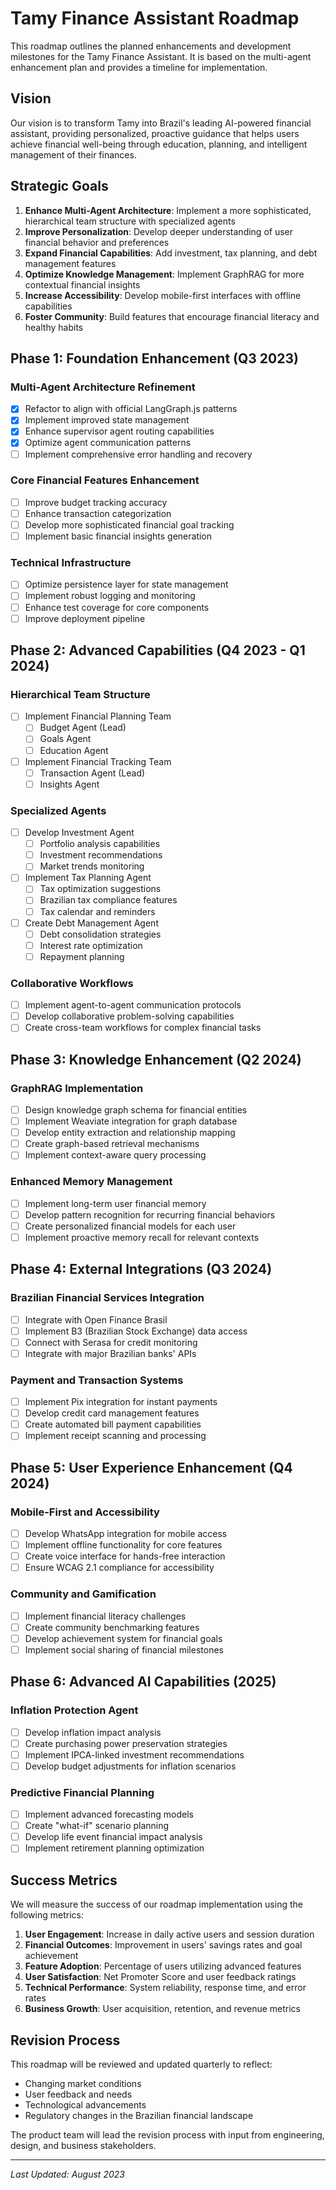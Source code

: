 # Tamy Finance Assistant Roadmap

This roadmap outlines the planned enhancements and development milestones for the Tamy Finance Assistant. It is based on the multi-agent enhancement plan and provides a timeline for implementation.

## Vision

Our vision is to transform Tamy into Brazil's leading AI-powered financial assistant, providing personalized, proactive guidance that helps users achieve financial well-being through education, planning, and intelligent management of their finances.

## Strategic Goals

1. **Enhance Multi-Agent Architecture**: Implement a more sophisticated, hierarchical team structure with specialized agents
2. **Improve Personalization**: Develop deeper understanding of user financial behavior and preferences
3. **Expand Financial Capabilities**: Add investment, tax planning, and debt management features
4. **Optimize Knowledge Management**: Implement GraphRAG for more contextual financial insights
5. **Increase Accessibility**: Develop mobile-first interfaces with offline capabilities
6. **Foster Community**: Build features that encourage financial literacy and healthy habits

## Phase 1: Foundation Enhancement (Q3 2023)

### Multi-Agent Architecture Refinement
- [x] Refactor to align with official LangGraph.js patterns
- [x] Implement improved state management
- [x] Enhance supervisor agent routing capabilities
- [x] Optimize agent communication patterns
- [ ] Implement comprehensive error handling and recovery

### Core Financial Features Enhancement
- [ ] Improve budget tracking accuracy
- [ ] Enhance transaction categorization
- [ ] Develop more sophisticated financial goal tracking
- [ ] Implement basic financial insights generation

### Technical Infrastructure
- [ ] Optimize persistence layer for state management
- [ ] Implement robust logging and monitoring
- [ ] Enhance test coverage for core components
- [ ] Improve deployment pipeline

## Phase 2: Advanced Capabilities (Q4 2023 - Q1 2024)

### Hierarchical Team Structure
- [ ] Implement Financial Planning Team
  - [ ] Budget Agent (Lead)
  - [ ] Goals Agent
  - [ ] Education Agent
- [ ] Implement Financial Tracking Team
  - [ ] Transaction Agent (Lead)
  - [ ] Insights Agent

### Specialized Agents
- [ ] Develop Investment Agent
  - [ ] Portfolio analysis capabilities
  - [ ] Investment recommendations
  - [ ] Market trends monitoring
- [ ] Implement Tax Planning Agent
  - [ ] Tax optimization suggestions
  - [ ] Brazilian tax compliance features
  - [ ] Tax calendar and reminders
- [ ] Create Debt Management Agent
  - [ ] Debt consolidation strategies
  - [ ] Interest rate optimization
  - [ ] Repayment planning

### Collaborative Workflows
- [ ] Implement agent-to-agent communication protocols
- [ ] Develop collaborative problem-solving capabilities
- [ ] Create cross-team workflows for complex financial tasks

## Phase 3: Knowledge Enhancement (Q2 2024)

### GraphRAG Implementation
- [ ] Design knowledge graph schema for financial entities
- [ ] Implement Weaviate integration for graph database
- [ ] Develop entity extraction and relationship mapping
- [ ] Create graph-based retrieval mechanisms
- [ ] Implement context-aware query processing

### Enhanced Memory Management
- [ ] Implement long-term user financial memory
- [ ] Develop pattern recognition for recurring financial behaviors
- [ ] Create personalized financial models for each user
- [ ] Implement proactive memory recall for relevant contexts

## Phase 4: External Integrations (Q3 2024)

### Brazilian Financial Services Integration
- [ ] Integrate with Open Finance Brasil
- [ ] Implement B3 (Brazilian Stock Exchange) data access
- [ ] Connect with Serasa for credit monitoring
- [ ] Integrate with major Brazilian banks' APIs

### Payment and Transaction Systems
- [ ] Implement Pix integration for instant payments
- [ ] Develop credit card management features
- [ ] Create automated bill payment capabilities
- [ ] Implement receipt scanning and processing

## Phase 5: User Experience Enhancement (Q4 2024)

### Mobile-First and Accessibility
- [ ] Develop WhatsApp integration for mobile access
- [ ] Implement offline functionality for core features
- [ ] Create voice interface for hands-free interaction
- [ ] Ensure WCAG 2.1 compliance for accessibility

### Community and Gamification
- [ ] Implement financial literacy challenges
- [ ] Create community benchmarking features
- [ ] Develop achievement system for financial goals
- [ ] Implement social sharing of financial milestones

## Phase 6: Advanced AI Capabilities (2025)

### Inflation Protection Agent
- [ ] Develop inflation impact analysis
- [ ] Create purchasing power preservation strategies
- [ ] Implement IPCA-linked investment recommendations
- [ ] Develop budget adjustments for inflation scenarios

### Predictive Financial Planning
- [ ] Implement advanced forecasting models
- [ ] Create "what-if" scenario planning
- [ ] Develop life event financial impact analysis
- [ ] Implement retirement planning optimization

## Success Metrics

We will measure the success of our roadmap implementation using the following metrics:

1. **User Engagement**: Increase in daily active users and session duration
2. **Financial Outcomes**: Improvement in users' savings rates and goal achievement
3. **Feature Adoption**: Percentage of users utilizing advanced features
4. **User Satisfaction**: Net Promoter Score and user feedback ratings
5. **Technical Performance**: System reliability, response time, and error rates
6. **Business Growth**: User acquisition, retention, and revenue metrics

## Revision Process

This roadmap will be reviewed and updated quarterly to reflect:
- Changing market conditions
- User feedback and needs
- Technological advancements
- Regulatory changes in the Brazilian financial landscape

The product team will lead the revision process with input from engineering, design, and business stakeholders.

---

*Last Updated: August 2023*
